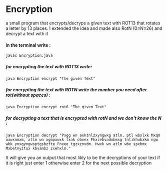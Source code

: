 # Encryption
a small program that encrypts/decryps a given text with ROT13 that rotates a letter by 13 places. I extended the idea and made also RotN (0≤N≤26) and decrypt a text with it

#### in the terminal write :
```
javac Encryption.java
```
##### for encrypting the text with ROT13 write:
```
java Encryption encrypt "The given Text"
```

##### for encrypting the text with ROTN write the number you need after rot(without spaces) : 
```
java Encryption encrypt rot6 "The given Text"
```

##### for decrypting a text that is encrypted with rotN and we don't know the N :
```
java Encryption decrypt "Pxgg wn axktnlzxyngwxg atlm, ptl wbxlxk Mxqm uxwxnmxm, atlm wn xgmpxwxk lxak obxex Fhxzebvadxbmxg tnlikhubxkm ngw wbk ynxgyngwsptgsbzfte Fnxee tgzxznvdm. Hwxk wn atlm wbx spxbmx Mxbetnyztux kbvambz zxehxlm."
```
It will give you an output that most likly to be the decryptions of your text
if it is right just enter 1 otherwise enter 2 for the next possible decryption
